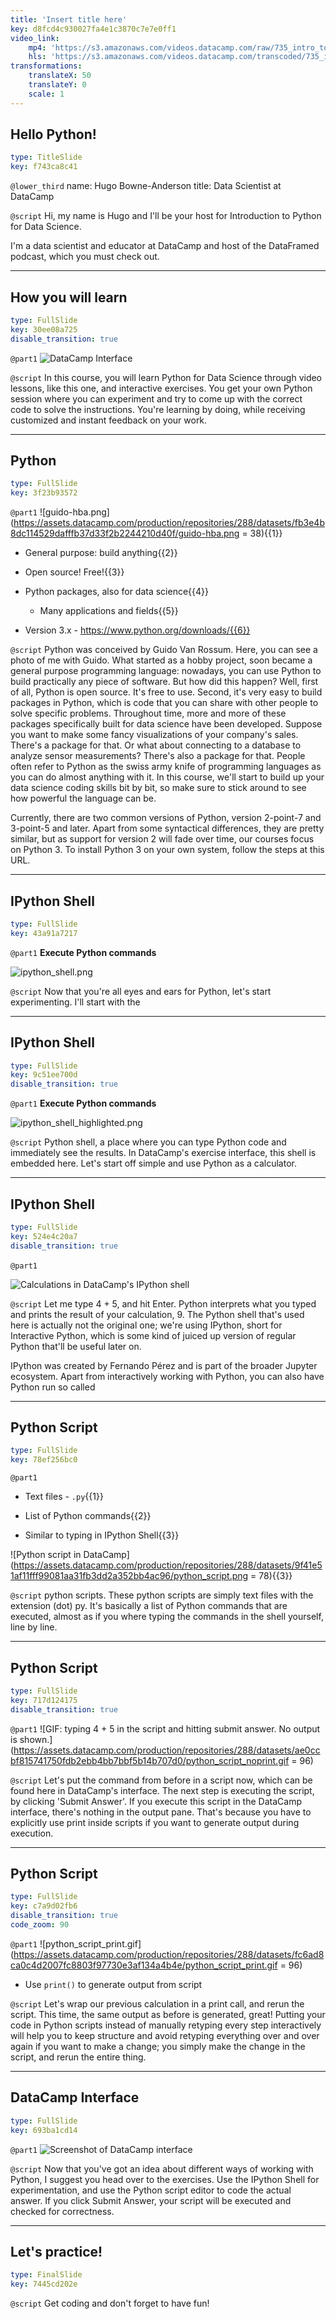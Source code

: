 ```yaml
---
title: 'Insert title here'
key: d8fcd4c930027fa4e1c3870c7e7e0ff1
video_link:
    mp4: 'https://s3.amazonaws.com/videos.datacamp.com/raw/735_intro_to_python/v6/735_ch1_1.mp4'
    hls: 'https://s3.amazonaws.com/videos.datacamp.com/transcoded/735_intro_to_python/v6/hls-735_ch1_1.master.m3u8'
transformations:
    translateX: 50
    translateY: 0
    scale: 1
---
```


## Hello Python!

```yaml
type: TitleSlide
key: f743ca8c41
```

`@lower_third`
name: Hugo Bowne-Anderson
title: Data Scientist at DataCamp

`@script`
Hi, my name is Hugo and I'll be your host for Introduction to Python for Data Science.

I'm a data scientist and educator at DataCamp and host of the DataFramed podcast, which you must check out.

---

## How you will learn

```yaml
type: FullSlide
key: 30ee08a725
disable_transition: true
```

`@part1`
![DataCamp Interface](https://assets.datacamp.com/production/repositories/288/datasets/aeed94c06eb3da9b688eb7ead884366f88539e30/dc_ui.gif)

`@script`
In this course, you will learn Python for Data Science through video lessons, like this one, and interactive exercises. You get your own Python session where you can experiment and try to come up with the correct code to solve the instructions. You're learning by doing, while receiving customized and instant feedback on your work.

---

## Python

```yaml
type: FullSlide
key: 3f23b93572
```

`@part1`
![guido-hba.png](https://assets.datacamp.com/production/repositories/288/datasets/fb3e4b8dc114529dafffb37d33f2b2244210d40f/guido-hba.png = 38){{1}}

- General purpose: build anything{{2}}

- Open source! Free!{{3}}

- Python packages, also for data science{{4}}

	- Many applications and fields{{5}}

- Version 3.x - https://www.python.org/downloads/{{6}}

`@script`
Python was conceived by Guido Van Rossum. Here, you can see a photo of me with Guido. What started as a hobby project, soon became a general purpose programming language: nowadays, you can use Python to build practically any piece of software. But how did this happen? Well, first of all, Python is open source. It's free to use. Second, it's very easy to build packages in Python, which is code that you can share with other people to solve specific problems. Throughout time, more and more of these packages specifically built for data science have been developed. Suppose you want to make some fancy visualizations of your company's sales. There's a package for that. Or what about connecting to a database to analyze sensor measurements? There's also a package for that.
People often refer to Python as the swiss army knife of programming languages as you can do almost anything with it.
In this course, we'll start to build up your data science coding skills bit by bit, so make sure to stick around to see how powerful the language can be.

Currently, there are two common versions of Python, version 2-point-7 and 3-point-5 and later. Apart from some syntactical differences, they are pretty similar, but as support for version 2 will fade over time, our courses focus on Python 3. To install Python 3 on your own system, follow the steps at this URL.

---

## IPython Shell

```yaml
type: FullSlide
key: 43a91a7217
```

`@part1`
**Execute Python commands**

![ipython_shell.png](https://assets.datacamp.com/production/repositories/288/datasets/4eee529b34a70821e3a7b5d4d7ce5a929f81225e/ipython_shell.png)

`@script`
Now that you're all eyes and ears for Python, let's start experimenting. I'll start with the

---

## IPython Shell

```yaml
type: FullSlide
key: 9c51ee700d
disable_transition: true
```

`@part1`
**Execute Python commands**

![ipython_shell_highlighted.png](https://assets.datacamp.com/production/repositories/288/datasets/d4d2c4150da85cc755c22967b400027525daa5ac/ipython_shell_highlighted.png)

`@script`
Python shell, a place where you can type Python code and immediately see the results. In DataCamp's exercise interface, this shell is embedded here. Let's start off simple and use Python as a calculator.

---

## IPython Shell

```yaml
type: FullSlide
key: 524e4c20a7
disable_transition: true
```

`@part1`
&nbsp;

![Calculations in DataCamp's IPython shell](https://assets.datacamp.com/production/repositories/288/datasets/2770f695cc46744fde190fc3a41cdc5bd01b5514/ipython_shell.gif)

`@script`
Let me type 4 + 5, and hit Enter. Python interprets what you typed and prints the result of your calculation, 9. The Python shell that's used here is actually not the original one; we're using IPython, short for Interactive Python, which is some kind of juiced up version of regular Python that'll be useful later on.

IPython was created by Fernando Pérez and is part of the broader Jupyter ecosystem. Apart from interactively working with Python, you can also have Python run so called

---

## Python Script

```yaml
type: FullSlide
key: 78ef256bc0
```

`@part1`
- Text files - `.py`{{1}}

- List of Python commands{{2}}

- Similar to typing in IPython Shell{{3}}

![Python script in DataCamp](https://assets.datacamp.com/production/repositories/288/datasets/9f41e51af11fff99081aa31fb3dd2a352bb4ac96/python_script.png = 78){{3}}

`@script`
python scripts. These python scripts are simply text files with the extension (dot) py. It's basically a list of Python commands that are executed, almost as if you where typing the commands in the shell yourself, line by line.

---

## Python Script

```yaml
type: FullSlide
key: 717d124175
disable_transition: true
```

`@part1`
![GIF: typing 4 + 5 in the script and hitting submit answer. No output is shown.](https://assets.datacamp.com/production/repositories/288/datasets/ae0ccbf815741750fdb2ebb4bb7bbf5b14b707d0/python_script_noprint.gif = 96)

`@script`
Let's put the command from before in a script now, which can be found here in DataCamp's interface. The next step is executing the script, by clicking 'Submit Answer'. If you execute this script in the DataCamp interface, there's nothing in the output pane. That's because you have to explicitly use print inside scripts if you want to generate output during execution.

---

## Python Script

```yaml
type: FullSlide
key: c7a9d02fb6
disable_transition: true
code_zoom: 90
```

`@part1`
![python_script_print.gif](https://assets.datacamp.com/production/repositories/288/datasets/fc6ad8ca0c4d2007fc8803f97730e3af134a4b4e/python_script_print.gif = 96)

- Use `print()` to generate output from script

`@script`
Let's wrap our previous calculation in a print call, and rerun the script. This time, the same output as before is generated, great! Putting your code in Python scripts instead of manually retyping every step interactively will help you to keep structure and avoid retyping everything over and over again if you want to make a change; you simply make the change in the script, and rerun the entire thing.

---

## DataCamp Interface

```yaml
type: FullSlide
key: 693ba1cd14
```

`@part1`
![Screenshot of DataCamp interface](https://assets.datacamp.com/production/repositories/288/datasets/6e9856e39fc8e942896d9c91f78d3739ebdbba30/dc_ui.png)

`@script`
Now that you've got an idea about different ways of working with Python, I suggest you head over to the exercises. Use the IPython Shell for experimentation, and use the Python script editor to code the actual answer. If you click Submit Answer, your script will be executed and checked for correctness.

---

## Let's practice!

```yaml
type: FinalSlide
key: 7445cd202e
```

`@script`
Get coding and don't forget to have fun!

